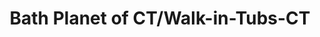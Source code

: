 ---
title: "Bath Planet of CT/Walk-in-Tubs-CT"
url: /milford/bath-planet-of-ct-walk-in-tubs-ct/
shop: Badezimmer
---